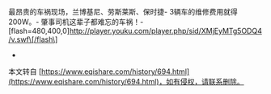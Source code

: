 最昂贵的车祸现场，兰博基尼、劳斯莱斯、保时捷-
3辆车的维修费用就得200W。-
肇事司机这辈子都难忘的车祸！-
\[flash=480,400,0\]http://player.youku.com/player.php/sid/XMjEyMTg5ODQ4/v.swf\[/flash\]

-

本文转自 [https://www.eqishare.com/history/694.html](https://www.eqishare.com/history/694.html)，如有侵权，请联系删除。